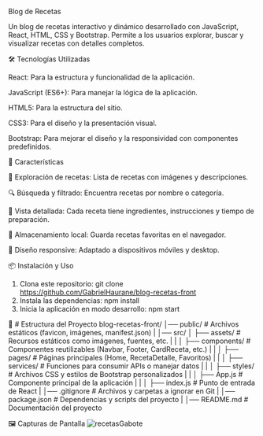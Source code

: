 Blog de Recetas

Un blog de recetas interactivo y dinámico desarrollado con JavaScript, React, HTML, CSS y Bootstrap. Permite a los usuarios explorar, buscar y visualizar recetas con detalles completos.

🛠️ Tecnologías Utilizadas

React: Para la estructura y funcionalidad de la aplicación.

JavaScript (ES6+): Para manejar la lógica de la aplicación.

HTML5: Para la estructura del sitio.

CSS3: Para el diseño y la presentación visual.

Bootstrap: Para mejorar el diseño y la responsividad con componentes predefinidos.

🚀 Características

📌 Exploración de recetas: Lista de recetas con imágenes y descripciones.

🔍 Búsqueda y filtrado: Encuentra recetas por nombre o categoría.

📖 Vista detallada: Cada receta tiene ingredientes, instrucciones y tiempo de preparación.

💾 Almacenamiento local: Guarda recetas favoritas en el navegador.

📱 Diseño responsive: Adaptado a dispositivos móviles y desktop.

📦 Instalación y Uso
1. Clona este repositorio:
  git clone https://github.com/GabrielHaurane/blog-recetas-front
2. Instala las dependencias:
   npm install
3. Inicia la aplicación en modo desarrollo:
   npm start



📂 # Estructura del Proyecto
blog-recetas-front/
│── public/             # Archivos estáticos (favicon, imágenes, manifest.json)
|
│── src/
│   ├── assets/         # Recursos estáticos como imágenes, fuentes, etc.
|   |
│   ├── components/     # Componentes reutilizables (Navbar, Footer, CardReceta, etc.)
|   |
│   ├── pages/          # Páginas principales (Home, RecetaDetalle, Favoritos)
|   |
│   ├── services/       # Funciones para consumir APIs o manejar datos
|   |
│   ├── styles/         # Archivos CSS y estilos de Bootstrap personalizados
|   |
│   ├── App.js          # Componente principal de la aplicación
|   |
│   ├── index.js        # Punto de entrada de React
|
│── .gitignore          # Archivos y carpetas a ignorar en Git
|
│── package.json        # Dependencias y scripts del proyecto
|
│── README.md           # Documentación del proyecto



🖼️ Capturas de Pantalla
![recetasGabote](https://github.com/user-attachments/assets/544a1bff-6ea1-48e8-9678-5d703697706e)
